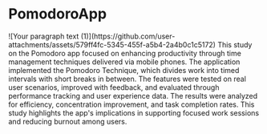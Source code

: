 <h1>PomodoroApp</h1>
![Your paragraph text (1)](https://github.com/user-attachments/assets/579ff4fc-5345-455f-a5b4-2a4b0c1c5172)
This study on the Pomodoro app focused on enhancing productivity through time management techniques delivered via mobile phones. The application implemented the Pomodoro Technique, which divides work into timed intervals with short breaks in between. The features were tested on real user scenarios, improved with feedback, and evaluated through performance tracking and user experience data. The results were analyzed for efficiency, concentration improvement, and task completion rates. This study highlights the app's implications in supporting focused work sessions and reducing burnout among users.










